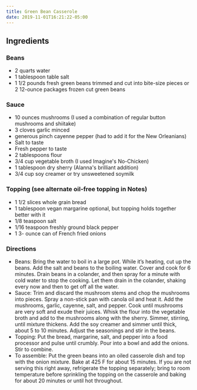 ```yaml
---
title: Green Bean Casserole
date: 2019-11-01T16:21:22-05:00
---
```


## Ingredients

### Beans
- 2 quarts water
- 1 tablespoon table salt
- 1 1/2 pounds fresh green beans trimmed and cut into bite-size pieces or 2 12-ounce packages frozen cut green beans

###  Sauce
- 10 ounces mushrooms (I used a combination of regular button mushrooms and shiitake)
- 3 cloves garlic minced
- generous pinch cayenne pepper (had to add it for the New Orleanians)
- Salt to taste
- Fresh pepper to taste
- 2 tablespoons flour
- 3/4 cup vegetable broth (I used Imagine's No-Chicken)
- 1 tablespoon dry sherry (Alanna's brilliant addition)
- 3/4 cup soy creamer or try unsweetened soymilk

### Topping (see alternate oil-free topping in Notes)
- 1 1/2 slices whole grain bread
- 1 tablespoon vegan margarine optional, but topping holds together better with it
- 1/8 teaspoon salt
- 1/16 teaspoon freshly ground black pepper
- 1 3- ounce can of French fried onions

### Directions
- Beans: Bring the water to boil in a large pot. While it’s heating, cut up the beans. Add the salt and beans to the boiling water. Cover and cook for 6 minutes. Drain beans in a colander, and then spray for a minute with cold water to stop the cooking. Let them drain in the colander, shaking every now and then to get off all the water.
- Sauce: Trim and discard the mushroom stems and chop the mushrooms into pieces. Spray a non-stick pan with canola oil and heat it. Add the mushrooms, garlic, cayenne, salt, and pepper. Cook until mushrooms are very soft and exude their juices. Whisk the flour into the vegetable broth and add to the mushrooms along with the sherry. Simmer, stirring, until mixture thickens. Add the soy creamer and simmer until thick, about 5 to 10 minutes. Adjust the seasonings and stir in the beans.
- Topping: Put the bread, margarine, salt, and pepper into a food processor and pulse until crumbly. Pour into a bowl and add the onions. Stir to combine.
- To assemble: Put the green beans into an oiled casserole dish and top with the onion mixture. Bake at 425 F for about 15 minutes. If you are not serving this right away, refrigerate the topping separately; bring to room temperature before sprinkling the topping on the casserole and baking for about 20 minutes or until hot throughout.
